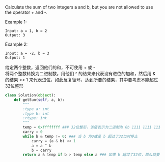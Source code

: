 Calculate the sum of two integers a and b, but you are not allowed to use the operator + and -.

Example 1:
```
Input: a = 1, b = 2
Output: 3
```
Example 2:
```
Input: a = -2, b = 3
Output: 1
```
给定两个整数，返回他们的和，不可使用 + 或 -  
将两个整数转换为二进制数，用他们 ^ 的结果来代表没有进位的加和，然后用 & 的结果 << 1 来代表进位，如此反复循环，达到所要的结果，其中要考虑不能超过32位整形
```python
class Solution(object):
    def getSum(self, a, b):
        """
        :type a: int
        :type b: int
        :rtype: int
        """
        temp = 0xffffffff ### 32位整形，该值表示为二进制为 0b 1111 1111 1111 1111 1111 1111 1111 1111
        carry = 0
        while b & temp != 0: ### 当 b 为0或是 b 超过了32位时停止
            carry = (a & b) << 1
            a = a ^ b
            b = carry
        return a & temp if b > temp else a ### 如果 b 超过了32位，那么就要对 a 重新取值，截去32位以外的部分
```
